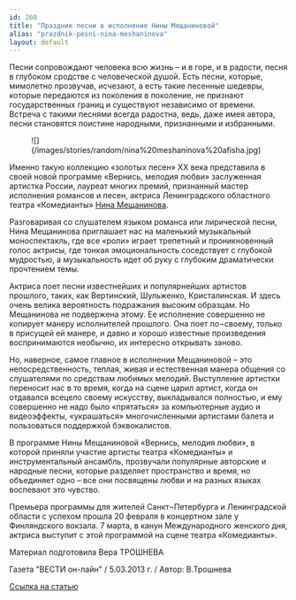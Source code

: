 ```yaml
---
id: 260
title: "Праздник песни в исполнение Нины Мещаниновой"
alias: "prazdnik-pesni-nina-meshaninova"
layout: default
---
```


Песни сопровождают человека всю жизнь – и в горе, и в радости, песня в глубоком сродстве с человеческой душой. Есть песни, которые, мимолетно прозвучав, исчезают, а есть такие песенные шедевры, которые передаются из поколения в поколение, не признают государственных границ и существуют независимо от времени. Встреча с такими песнями всегда радостна, ведь, даже имея автора, песни становятся поистине народными, признанными и избранными.

<figure>
![](/images/stories/random/nina%20meshaninova%20afisha.jpg)
</figure>

Именно такую коллекцию «золотых песен» XX века представила в своей новой программе «Вернись, мелодия любви» заслуженная артистка России, лауреат многих премий, признанный мастер исполнения романсов и песен, актриса Ленинградского областного театра «Комедианты» [Нина Мещанинова](25-mewaninova-nina.html).

Разговаривая со слушателем языком романса или лирической песни, Нина Мещанинова приглашает нас на маленький музыкальный моноспектакль, где все «роли» играет трепетный и проникновенный голос актрисы, где тонкая эмоциональность соседствует с глубокой мудростью, а музыкальность идет об руку с глубоким драматически прочтением темы.

Актриса поет песни известнейших и популярнейших артистов прошлого, таких, как Вертинский, Шульженко, Кристалинская. И здесь очень велика вероятность подражания высоким образцам. Но Мещанинова не подвержена этому. Ее исполнение совершенно не копирует манеру исполнителей прошлого. Она поет по¬своему, только в присущей ей манере, и давно и хорошо известные произведения воспринимаются необычно, их интересно открывать заново.

Но, наверное, самое главное в исполнении Мещаниновой – это непосредственность, теплая, живая и естественная манера общения со слушателями по средствам любимых мелодий. Выступление артистки переносит нас в то время, когда на сцене царил артист, когда он отдавался всецело своему искусству, выкладывался полностью, и ему совершенно не надо было «прятаться» за компьютерные аудио­ и видеоэффекты, «украшаться» многочисленными артистами балета и пользоваться поддержкой бэк­вокалистов.

В программе Нины Мещаниновой «Вернись, мелодия любви», в которой приняли участие артисты театра «Комедианты» и инструментальный ансамбль, прозвучали популярные авторские и народные песни, которые разделяет пространство и время, но объединяет одно – все они посвящены любви и на разных языках воспевают это чувство.

Премьера программы для жителей Санкт¬Петербурга и Ленинградской области с успехом прошла 20 февраля в концертном зале у Финляндского вокзала. 7 марта, в канун Международного женского дня, актриса выступит с этой программой на сцене театра «Комедианты».

Материал подготовила Вера ТРОШНЕВА

Газета "ВЕСТИ он-лайн" / 5.03.2013 г. / Автор: В.Трошнева

[Ссылка на статью](http://www.vesty.spb.ru/apps/novosti/2013/03/05/prazdnik-pesni-v-ispolnenii-niny-meshaninovoj/)

